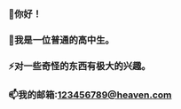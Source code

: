 ### 👋你好！ 
### 🤔我是一位普通的高中生。  
### ⚡对一些奇怪的东西有极大的兴趣。
### 📫我的邮箱:123456789@heaven.com
<!--
Here are some ideas to get you started:

- 🔭 I’m currently working on ...
- 🌱 I’m currently learning ...
- 👯 I’m looking to collaborate on ...
- 🤔 I’m looking for help with ...
- 💬 Ask me about ...
- 📫 How to reach me: ...
- 😄 Pronouns: ...
- ⚡ Fun fact: ...
-->
